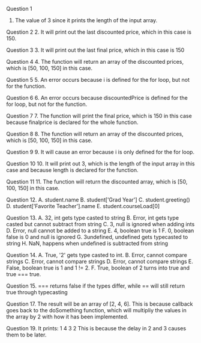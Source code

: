 Question 1
1. The value of 3 since it prints the length of the input array.

Question 2
2. It will print out the last discounted price, which in this case is 150.

Question 3
3. It will print out the last final price, which in this case is 150

Question 4
4. The function will return an array of the discounted prices, which is [50, 100, 150] in this case.

Question 5
5. An error occurs because i is defined for the for loop, but not for the function.

Question 6
6. An error occurs because discountedPrice is defined for the for loop, but not for the function.

Question 7
7. The function will print the final price, which is 150 in this case because finalprice is declared for the whole function.

Question 8
8. The function will return an array of the discounted prices, which is [50, 100, 150] in this case.

Question 9
9. It will cause an error because i is only defined for the for loop.

Question 10
10. It will print out 3, which is the length of the input array in this case and because length is declared for the function.

Question 11
11. The function will return the discounted array, which is [50, 100, 150] in this case.

Question 12.
A. student.name
B. student['Grad Year']
C. student.greeting()
D. student['Favorite Teacher'].name
E. student.courseLoad[0]

Question 13.
A. 32, int gets type casted to string
B. Error, int gets type casted but cannot subtract from string
C. 3, null is ignored when adding ints
D. Error, null cannot be added to a string
E. 4, boolean true is 1
F. 0, boolean false is 0 and null is ignored
G. 3undefined, undefined gets typecasted to string
H. NaN, happens when undefined is subtracted from string

Question 14.
A. True, '2' gets type casted to int.
B. Error, cannot compare strings
C. Error, cannot compare strings
D. Error, cannot compare strings
E. False, boolean true is 1 and 1 != 2.
F. True, boolean of 2 turns into true and true === true.

Question 15.
=== returns false if the types differ, while == will still return true through typecasting

Question 17.
The result will be an array of [2, 4, 6]. This is because callback goes back to the doSomething function, which will multipliy the values in the array by 2 with how it has been implemented.

Question 19.
It prints:
1
4
3
2
This is because the delay in 2 and 3 causes them to be later.